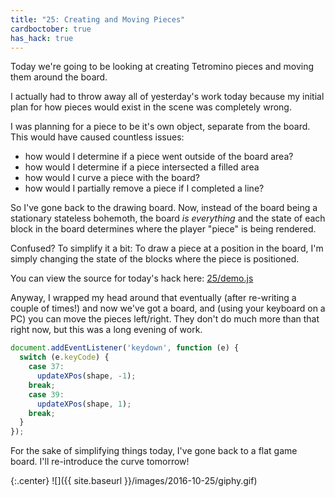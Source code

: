 ```yaml
---
title: "25: Creating and Moving Pieces"
cardboctober: true
has_hack: true
---
```


Today we're going to be looking at creating Tetromino pieces and moving them around the board.

<!-- more -->

I actually had to throw away all of yesterday's work today because my initial plan for how pieces would exist in the scene was completely wrong.

I was planning for a piece to be it's own object, separate from the board. This would have caused countless issues:

- how would I determine if a piece went outside of the board area?
- how would I determine if a piece intersected a filled area
- how would I curve a piece with the board?
- how would I partially remove a piece if I completed a line?

So I've gone back to the drawing board. Now, instead of the board being a stationary stateless bohemoth, the board _is everything_ and the state of each block in the board determines where the player "piece" is being rendered.

Confused? To simplify it a bit: To draw a piece at a position in the board, I'm simply changing the state of the blocks where the piece is positioned.

You can view the source for today's hack here: [25/demo.js](https://github.com/cardboctober/max/blob/master/25/demo.js)

Anyway, I wrapped my head around that eventually (after re-writing a couple of times!) and now we've got a board, and (using your keyboard on a PC) you can move the pieces left/right. They don't do much more than that right now, but this was a long evening of work.

```javascript
document.addEventListener('keydown', function (e) {
  switch (e.keyCode) {
    case 37:
      updateXPos(shape, -1);
    break;
    case 39:
      updateXPos(shape, 1);
    break;
  }
});
```

For the sake of simplifying things today, I've gone back to a flat game board. I'll re-introduce the curve tomorrow!

{:.center}
![]({{ site.baseurl }}/images/2016-10-25/giphy.gif)
